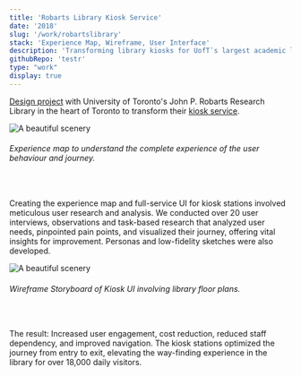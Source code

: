 ```yaml
---
title: 'Robarts Library Kiosk Service'
date: '2018'
slug: '/work/robartslibrary'
stack: 'Experience Map, Wireframe, User Interface'
description: 'Transforming library kiosks for UofTʹs largest academic library.'
githubRepo: 'testr'
type: "work"  
display: true
---
```


 [Design project](https://github.com/judepark/Robarts-Library-Kiosk-Service) with University of Toronto's John P. Robarts Research Library in the heart of Toronto to transform their [kiosk service](https://36gd76.axshare.com/home.html). 

![A beautiful scenery](https://64.media.tumblr.com/50d50f011340527059d438e0d8e67fd0/tumblr_po0aqmIeKJ1taz7avo1_640.pnj)

###### Experience map to understand the complete experience of the user behaviour and journey.
<br/>



Creating the experience map and full-service UI for kiosk stations involved meticulous user research and analysis. We conducted over 20 user interviews, observations and task-based research that analyzed user needs, pinpointed pain points, and visualized their journey, offering vital insights for improvement. Personas and low-fidelity sketches were also developed. 

![A beautiful scenery](https://64.media.tumblr.com/9e48979b2ca56c308fe2c773259f45cb/tumblr_po0atjzeVK1taz7avo1_640.pnj)

###### Wireframe Storyboard of Kiosk UI involving library floor plans.
<br/>

The result: Increased user engagement, cost reduction, reduced staff dependency, and improved navigation. The kiosk stations optimized the journey from entry to exit, elevating the way-finding experience in the library for over 18,000 daily visitors.

<!-- 

Creating the experience map and full-service UI for kiosk stations involved meticulous user behaviour research and analysis. We conducted over 20 user interviews, with 5$ starbucks cards as incentives (we would have done more if we had the budget) observations and task-based research that analyzed user needs, pinpointed pain points, and visualized their journey, offering vital insights for improvement. Personas and low-fidelity sketches were also developed. This project honed my user research and design skills, stressing the improtance of bridging digital design with real-world user interactions to transform the service for over 18,000 patrons who visit the libary every day. 

-->

